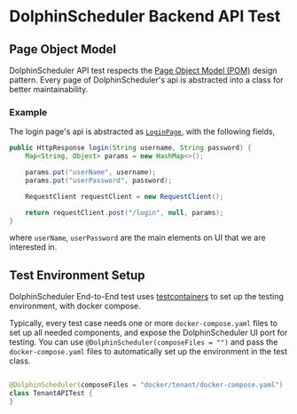 # DolphinScheduler Backend API Test

## Page Object Model

DolphinScheduler API test respects
the [Page Object Model (POM)](https://www.selenium.dev/documentation/guidelines/page_object_models/) design pattern.
Every page of DolphinScheduler's api is abstracted into a class for better maintainability.

### Example

The login page's api is abstracted
as [`LoginPage`](dolphinscheduler-api-test-case/src/test/java/org/apache/dolphinscheduler/api.test/pages/LoginPage.java), with the
following fields,

```java
public HttpResponse login(String username, String password) {
    Map<String, Object> params = new HashMap<>();

    params.put("userName", username);
    params.put("userPassword", password);

    RequestClient requestClient = new RequestClient();

    return requestClient.post("/login", null, params);
}
```

where `userName`, `userPassword` are the main elements on UI that we are interested in.

## Test Environment Setup

DolphinScheduler End-to-End test uses [testcontainers](https://www.testcontainers.org) to set up the testing
environment, with docker compose.

Typically, every test case needs one or more `docker-compose.yaml` files to set up all needed components, and expose the
DolphinScheduler UI port for testing. You can use `@DolphinScheduler(composeFiles = "")` and pass
the `docker-compose.yaml` files to automatically set up the environment in the test class.

```java

@DolphinScheduler(composeFiles = "docker/tenant/docker-compose.yaml")
class TenantAPITest {
}
```
